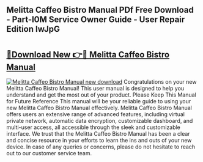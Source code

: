 ## Melitta Caffeo Bistro Manual PDf Free Download - Part-I0M Service Owner Guide - User Repair Edition IwJpG

# <h2><a href="http://cf11943.oget.top/?id=Melitta+Caffeo+Bistro+Manual">🔗Download New 👉🔴 Melitta Caffeo Bistro Manual</a></h2>

[![Melitta Caffeo Bistro Manual new download](https://i.imgur.com/5g1atiW.png)](http://cf11943.oget.top/?id=Melitta+Caffeo+Bistro+Manual)
Congratulations on your new Melitta Caffeo Bistro Manual! This user manual is designed to help you understand and get the most out of your product. Please Keep This Manual for Future Reference This manual will be your reliable guide to using your new Melitta Caffeo Bistro Manual effectively. Melitta Caffeo Bistro Manual offers users an extensive range of advanced features, including virtual private network, automatic data encryption, customizable dashboard, and multi-user access, all accessible through the sleek and customizable interface. We trust that the Melitta Caffeo Bistro Manual has been a clear and concise resource in your efforts to learn the ins and outs of your new device. In case of any queries or concerns, please do not hesitate to reach out to our customer service team.
